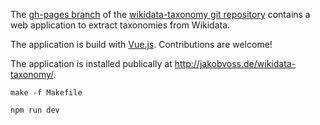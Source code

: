 The [gh-pages branch](https://github.com/nichtich/wikidata-taxonomy/tree/gh-pages) of the [wikidata-taxonomy git repository](https://github.com/nichtich/wikidata-taxonomy) contains a web application to extract taxonomies from Wikidata.

The application is build with [Vue.js](https://vuejs.org/). Contributions are welcome!

The application is installed publically at <http://jakobvoss.de/wikidata-taxonomy/>.


```
make -f Makefile
```

```
npm run dev
```

